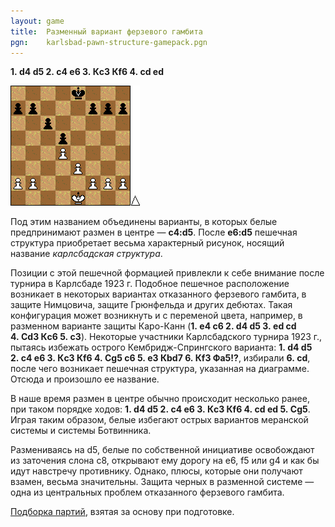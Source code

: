 ```yaml
---
layout: game
title:  Разменный вариант ферзевого гамбита
pgn:    karlsbad-pawn-structure-gamepack.pgn
---
```


**1. d4 d5 2. c4 e6 3. Кc3 Кf6 4. cd ed**

<img src="karlsbad-pawn-structure.gif" class="pull-left">

Под этим названием объединены варианты, в которых белые предпринимают размен в центре — **c4:d5**. После **e6:d5** пешечная структура приобретает весьма характерный рисунок, носящий название *карлсбадская структура*.

Позиции с этой пешечной формацией привлекли к себе внимание после турнира в Карлсбаде 1923 г. Подобное пешечное расположение возникает в некоторых вариантах отказанного ферзевого гамбита, в защите Нимцовича, защите Грюнфельда и других дебютах. Такая конфигурация может возникнуть и с переменой цвета, например, в разменном варианте защиты Каро-Канн (**1. e4 c6 2. d4 d5 3. ed cd 4. Сd3 Кc6 5. c3**). Некоторые участники Карлсбадского турнира 1923 г., пытаясь избежать острого Кембридж-Спрингского варианта: **1. d4 d5 2. c4 e6 3. КcЗ Кf6 4. Сg5 c6 5. e3 Кbd7 6. Кf3 Фа5!?**, избирали **6. cd**, после чего возникает пешечная структура, указанная на диаграмме. Отсюда и произошло ее название.

В наше время размен в центре обычно происходит несколько ранее, при таком порядке ходов: **1. d4 d5 2. c4 e6 3. Кc3 Кf6 4. cd ed 5. Сg5**. Играя таким образом, белые избегают острых вариантов меранской системы и системы Ботвинника.

Размениваясь на d5, белые по собственной инициативе освобождают из заточения слона c8, открывают ему дорогу на e6, f5 или g4 и как бы идут навстречу противнику. Однако, плюсы, которые они получают взамен, весьма значительны. Защита черных в разменной системе — одна из центральных проблем отказанного ферзевого гамбита.

[Подборка партий](http://www.chessgames.com/perl/chesscollection?cid=1012876), взятая за основу при подготовке.
